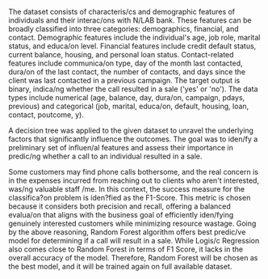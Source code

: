 The dataset consists of characteris/cs and demographic features of individuals and their interac/ons with N/LAB bank. 
These features can be broadly classified into three categories: demographics, financial, and contact. 
Demographic features include the individual's age, job role, marital status, and educa/on level. 
Financial features include credit default status, current balance, housing, and personal loan status. 
Contact-related features include communica/on type, day of the month last contacted, dura/on of the last contact, the number of contacts, and days since the client was last contacted in a previous campaign. 
The target output is binary, indica/ng whether the call resulted in a sale ('yes' or 'no'). 
The data types include numerical (age, balance, day, dura/on, campaign, pdays, previous) and categorical (job, marital, educa/on, default, housing, loan, contact, poutcome, y).

A decision tree was applied to the given dataset to unravel the underlying factors that significantly influence the outcomes. 
The goal was to iden/fy a preliminary set of influen/al features and assess their importance in predic/ng whether a call to an individual resulted in a sale.

Some customers may find phone calls bothersome, and the real concern is in the expenses incurred from reaching out to clients who aren't interested, was/ng valuable staff /me. 
In this context, the success measure for the classifica?on problem is iden?fied as the F1-Score. 
This metric is chosen because it considers both precision and recall, offering a balanced evalua/on that aligns with the business goal of efficiently iden/fying genuinely interested customers while minimizing resource wastage.
Going by the above reasoning, Random Forest algorithm offers best predic/ve model for determining if a call will result in a sale. 
While Logis/c Regression also comes close to Random Forest in terms of F1 Score, it lacks in the overall accuracy of the model. 
Therefore, Random Forest will be chosen as the best model, and it will be trained again on full available dataset.
